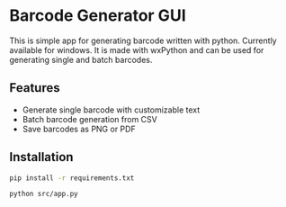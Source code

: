 # Barcode Generator GUI

This is simple app for generating barcode written with python. Currently available for windows. It is made with wxPython and can be used for generating single and batch barcodes.

## Features
- Generate single barcode with customizable text
- Batch barcode generation from CSV
- Save barcodes as PNG or PDF

## Installation
```bash
pip install -r requirements.txt
```

```bash
python src/app.py
```
